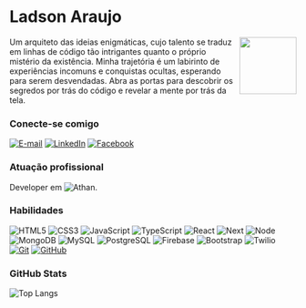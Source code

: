 # Ladson Araujo

<img align="right" width="auto" height="100" src="https://user-images.githubusercontent.com/82732587/146111649-7a090244-74e2-47ef-8e28-7d768f9a87f0.png">
Um arquiteto das ideias enigmáticas, cujo talento se traduz em linhas de código tão intrigantes quanto o próprio mistério da existência. Minha trajetória é um labirinto de experiências incomuns e conquistas ocultas, esperando para serem desvendadas. Abra as portas para descobrir os segredos por trás do código e revelar a mente por trás da tela.

### Conecte-se comigo

[![E-mail](https://img.shields.io/badge/-Email-000?style=for-the-badge&logo=microsoft-outlook&logoColor=E94D5F)](ladson.mario@hotmail.com)
[![LinkedIn](https://img.shields.io/badge/-LinkedIn-000?style=for-the-badge&logo=linkedin&logoColor=30A3DC)](https://www.linkedin.com/in/ladsonmario/)
[![Facebook](https://img.shields.io/badge/-Facebook-000?style=for-the-badge&logo=facebook&logoColor=30A3DC)](https://www.facebook.com/ladsonmario/)

### Atuação profissional
Developer em ![Athan](https://athan.cc/).

### Habilidades

![HTML5](https://img.shields.io/badge/HTML-000?style=for-the-badge&logo=html5&logoColor=30A3DC)
![CSS3](https://img.shields.io/badge/CSS3-000?style=for-the-badge&logo=css3&logoColor=E94D5F)
![JavaScript](https://img.shields.io/badge/JavaScript-000?style=for-the-badge&logo=javascript)
![TypeScript](https://img.shields.io/badge/TypeScript-000?style=for-the-badge&logo=typescript&logoColor=30A3DC)
![React](https://img.shields.io/badge/React-000?style=for-the-badge&logo=react)
![Next](https://img.shields.io/badge/Next-000?style=for-the-badge&logo=next.js)
![Node](https://img.shields.io/badge/Node-000?style=for-the-badge&logo=node.js)
![MongoDB](https://img.shields.io/badge/MongoDB-000?style=for-the-badge&logo=mongodb)
![MySQL](https://img.shields.io/badge/MySQL-000?style=for-the-badge&logo=mysql)
![PostgreSQL](https://img.shields.io/badge/PostgreSQL-000?style=for-the-badge&logo=postgresql)
![Firebase](https://img.shields.io/badge/Firebase-000?style=for-the-badge&logo=firebase)
![Bootstrap](https://img.shields.io/badge/Bootstrap-000?style=for-the-badge&logo=bootstrap)
![Twilio](https://img.shields.io/badge/Twilio-000?style=for-the-badge&logo=twilio)
[![Git](https://img.shields.io/badge/Git-000?style=for-the-badge&logo=git&logoColor=E94D5F)](https://git-scm.com/doc)
[![GitHub](https://img.shields.io/badge/GitHub-000?style=for-the-badge&logo=github&logoColor=30A3DC)](https://docs.github.com/)

### GitHub Stats

![Top Langs](https://github-readme-stats-git-masterrstaa-rickstaa.vercel.app/api/top-langs/?username=ladsonmario&layout=compact&bg_color=000&border_color=30A3DC&title_color=E94D5F&text_color=FFF)
